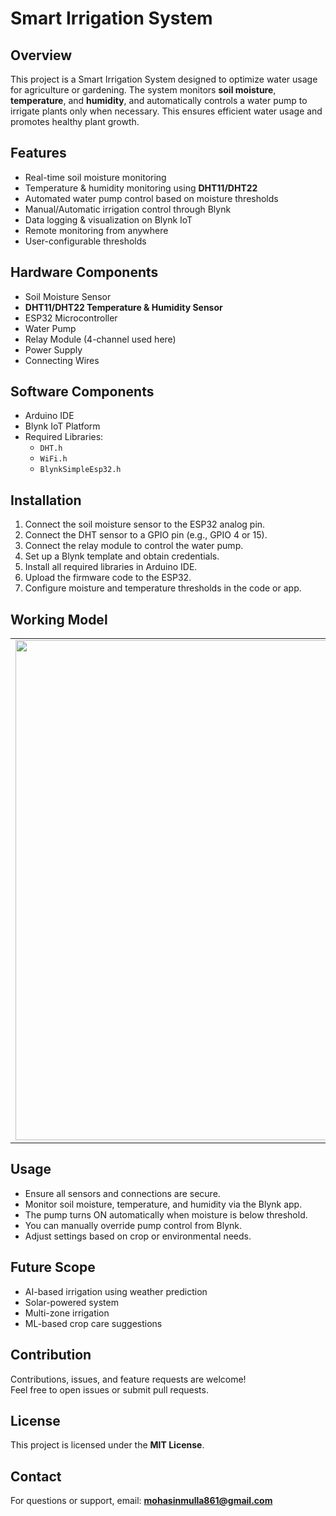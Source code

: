 # Smart Irrigation System

## Overview
This project is a Smart Irrigation System designed to optimize water usage for agriculture or gardening. The system monitors **soil moisture**, **temperature**, and **humidity**, and automatically controls a water pump to irrigate plants only when necessary. This ensures efficient water usage and promotes healthy plant growth.

## Features
- Real-time soil moisture monitoring  
- Temperature & humidity monitoring using **DHT11/DHT22**  
- Automated water pump control based on moisture thresholds  
- Manual/Automatic irrigation control through Blynk  
- Data logging & visualization on Blynk IoT  
- Remote monitoring from anywhere  
- User-configurable thresholds  

## Hardware Components
- Soil Moisture Sensor  
- **DHT11/DHT22 Temperature & Humidity Sensor**  
- ESP32 Microcontroller  
- Water Pump  
- Relay Module (4-channel used here)  
- Power Supply  
- Connecting Wires  

## Software Components
- Arduino IDE  
- Blynk IoT Platform  
- Required Libraries:
  - `DHT.h`
  - `WiFi.h`
  - `BlynkSimpleEsp32.h`

## Installation
1. Connect the soil moisture sensor to the ESP32 analog pin.  
2. Connect the DHT sensor to a GPIO pin (e.g., GPIO 4 or 15).  
3. Connect the relay module to control the water pump.  
4. Set up a Blynk template and obtain credentials.  
5. Install all required libraries in Arduino IDE.  
6. Upload the firmware code to the ESP32.  
7. Configure moisture and temperature thresholds in the code or app.

   
## Working Model

<table>
  <tr>
    <td><img src="https://github.com/user-attachments/assets/521aa3ca-ff4b-4462-983f-16b74df4222b" width="800"></td>
    <td><img src="https://github.com/user-attachments/assets/c212c399-019e-445c-b164-973e33769c29" width="800"></td>
    <td><img src="https://github.com/user-attachments/assets/1618d0bc-41fd-42fe-81a0-9c44485c41a5" width="800"></td>
    <td><img src="https://github.com/user-attachments/assets/5ea81a9f-492d-429a-86b6-d6aa381b17d9" width="800"></td>
  </tr>
</table>



## Usage
- Ensure all sensors and connections are secure.  
- Monitor soil moisture, temperature, and humidity via the Blynk app.  
- The pump turns ON automatically when moisture is below threshold.  
- You can manually override pump control from Blynk.  
- Adjust settings based on crop or environmental needs.  

## Future Scope
- AI-based irrigation using weather prediction  
- Solar-powered system  
- Multi-zone irrigation  
- ML-based crop care suggestions  

## Contribution
Contributions, issues, and feature requests are welcome!  
Feel free to open issues or submit pull requests.

## License
This project is licensed under the **MIT License**.

## Contact
For questions or support, email: **mohasinmulla861@gmail.com**
